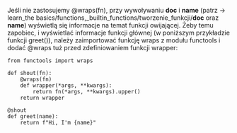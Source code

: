 Jeśli nie zastosujemy @wraps(fn), przy wywoływaniu __doc__ i __name__ (patrz -> learn_the basics/functions,_builtin_functions/tworzenie_funkcji/__doc__ oraz __name__) wyświetlą się informacje na temat funkcji owijającej. Żeby temu zapobiec, i wyświetlać informacje funkcji głównej (w poniższym przykładzie funkcji greet()), należy zaimportować funkcję wraps z modułu functools i dodać @wraps tuż przed zdefiniowaniem funkcji wrapper:  
  
```
from functools import wraps

def shout(fn):
    @wraps(fn)
    def wrapper(*args, **kwargs):
        return fn(*args, **kwargs).upper()
    return wrapper
    
@shout
def greet(name):
    return f"Hi, I'm {name}"
```
